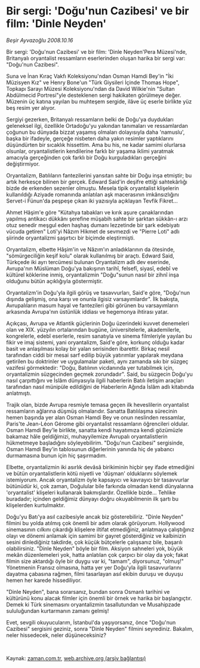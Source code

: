 # Bir sergi: 'Doğu'nun Cazibesi' ve bir film: 'Dinle Neyden'

*Beşir Ayvazoğlu 2008.10.16*

<tr><td class="metin" colspan="2" style="padding-top: 20px; padding-left: 5px; padding-right: 10px;">Bir sergi: 'Doğu'nun Cazibesi' ve bir film: 'Dinle Neyden'Pera Müzesi'nde, Britanyalı oryantalist ressamların eserlerinden oluşan harika bir sergi var: "Doğu'nun Cazibesi".</td></tr><tr><td class="metin" colspan="2" style="padding-top: 20px; padding-left: 5px; padding-right: 10px;"><p>Suna ve İnan Kıraç Vakfı Koleksiyonu'ndan Osman Hamdi Bey'in "İki Müzisyen Kız" ve Henry Bone'un "Türk Giysileri İçinde Thomas Hope", Topkapı Sarayı Müzesi Koleksiyonu'ndan da David Wilkie'nin "Sultan Abdülmecid Portresi"yle desteklenen sergi hakikaten görülmeye değer. Müzenin üç katına yayılan bu muhteşem sergide, ilâve üç eserle birlikte yüz beş resim yer alıyor.
<p>Sergiyi gezerken, Britanyalı ressamların belki de Doğu'ya duydukları geleneksel ilgi, özellikle Ortadoğu'yu yakından tanımaları ve ressamlardan çoğunun bu dünyada bizzat yaşamış olmaları dolayısıyla daha 'namuslu', başka bir ifadeyle, gerçeğe nisbeten daha yakın resimler yaptıklarını düşündürten bir sıcaklık hissettim. Ama bu his, ne kadar samimi olurlarsa olsunlar, oryantalistlerin kendilerine farklı bir yaşama iklimi yaratmak amacıyla gerçeğinden çok farklı bir Doğu kurguladıkları gerçeğini değiştirmiyor. 
<p>Oryantalizm, Batılıların fantezilerini yansıtan sahte bir Doğu inşa etmiştir; bu artık herkesçe bilinen bir gerçek. Edward Said'in deşifre ettiği sahtekârlığı bizde de erkenden sezenler olmuştu. Mesela tipik oryantalist klişelerin kullanıldığı Aziyade romanında anlatılan aşk macerasının imkânsızlığını Servet-i Fünun'da peşpeşe çıkan iki yazısıyla açıklayan Tevfik Fikret... 
<p>Ahmet Hâşim'e göre "Kütahya tabakları ve kırık aşure çanaklarından yapılmış antikacı dükkânı şerefine müşabih sahte bir şarktan sükkân-ı arzı otuz senedir meşgul eden haşhaş dumanı lezzetinde bir şark edebiyatı vücuda getiren" Loti'yi Nâzım Hikmet de sevmezdi ve "Pierre Loti" adlı şiirinde oryantalizmi şaşırtıcı bir biçimde eleştirmişti. 
<p>Oryantalizm, elbette Hâşim'in ve Nâzım'ın anladıklarının da ötesinde, "sömürgeciliğin keşif kolu" olarak kullanılmış bir araçtı. Edward Said, Türkçede iki ayrı tercümesi bulunan Oryantalizm adlı dev eserinde, Avrupa'nın Müslüman Doğu'ya bakışının tarihî, felsefî, siyasî, edebî ve kültürel köklerine inmiş, oryantalizmin "Doğu"sunun nasıl bir zihnî inşa olduğunu bütün açıklığıyla göstermiştir. 
<p>Oryantalizm'in Doğu'yla ilgili görüş ve tasavvurları, Said'e göre, "Doğu'nun dışında gelişmiş, ona karşı ve onunla ilgisiz varsayımlardır". İlk bakışta, Avrupalıların masum hayal ve fantezileri gibi görünen bu varsayımların arkasında Avrupa'nın üstünlük iddiası ve hegemonya ihtirası yatar. 
<p>Açıkçası, Avrupa ve Atlantik güçlerinin Doğu üzerindeki kuvvet denemeleri olan ve XIX. yüzyılın ortalarından bugüne, üniversitelerle, akademilerle, kongrelerle, edebî eserlerle, resim sanatıyla ve sinema filmleriyle yayılan bu fikir ve imaj sistemi, yani oryantalizm, Said'e göre, korkunç olduğu kadar basit ve anlaşılması kolay bir yalan serisinden ibarettir. Birkaç nesil tarafından ciddi bir mesai sarf edilip büyük yatırımlar yapılarak meydana getirilen bu doktrinler ve uygulamalar paketi, aynı zamanda sıkı bir süzgeç vazifesi görmektedir: "Doğu, Batılının vicdanında yer tutabilmek için, oryantalizmin süzgecinden geçmek zorundadır". Said, bu süzgecin Doğu'yu nasıl çarpıttığını ve İslâm dünyasıyla ilgili haberlerin Batılı iletişim araçları tarafından nasıl münipüle edildiğini de Haberlerin Ağında İslâm adlı kitabında anlatmıştı.
<p>Trajik olan, bizde Avrupa resmiyle temasa geçen ilk heveslilerin oryantalist ressamların ağlarına düşmüş olmalarıdır. Sanatta Batılılaşma sürecinin hemen başında yer alan Osman Hamdi Bey ve onun neslinden ressamlar, Paris'te Jean-Léon Gérome gibi oryantalist ressamların öğrencileri oldular. Osman Hamdi Bey'le birlikte, sanatta kendi hayatımıza kendi gözümüzle bakamaz hâle geldiğimizi, muhayyilemize Avrupalı oryantalistlerin hükmetmeye başladığını söyleyebilirim. "Doğu'nun Cazibesi" sergisinde, Osman Hamdi Bey'in tablosunun diğerlerinin yanında hiç de yabancı durmamasına bunun için hiç şaşırmadım. 
<p>Elbette, oryantalizmin iki asırlık devâsâ birikiminin hiçbir şey ifade etmediğini ve bütün oryantalistlerin kötü niyetli ve 'düşman' olduklarını söylemek istemiyorum. Ancak oryantalizm öyle kapsayıcı ve kavrayıcı bir tasavvurlar bütünüdür ki, çok zaman, Doğulular bile farkında olmadan kendi dünyalarına 'oryantalist' klişeleri kullanarak bakmışlardır. Özellikle bizde... Tehlike buradadır; içinden geldiğimiz dünyayı doğru okuyabilmenin ilk şartı bu klişelerden kurtulmaktır. 
<p>Doğu'yu Batı'ya asıl cazibesiyle ancak biz gösterebiliriz. "Dinle Neyden" filmini bu yolda atılmış çok önemli bir adım olarak görüyorum. Hollywood sinemasının cılkını çıkardığı klişelere iltifat etmediğiniz, anlatmaya çalıştığınız olayı ve dönemi anlamak için samimi bir gayret gösterdiğiniz ve kalbinizin sesini dinlediğiniz takdirde, çok küçük bütçelerle çalışsanız bile, başarılı olabilirsiniz. "Dinle Neyden" böyle bir film. Aksiyon sahneleri yok, büyük mekân düzenlemeleri yok, hatta anlatılan çok çarpıcı bir olay da yok; fakat filmin size aktardığı öyle bir duygu var ki, "tamam", diyorsunuz, "olmuş!" Yönetmenin Fransız olmasına, hatta yer yer Doğu'yla ilgili tasavvurlarını dayatma çabasına rağmen, filmi tasarlayan asıl ekibin duruşu ve duyuşu hemen her karede hissediliyor.
<p>"Dinle Neyden", bana sorarsanız, bundan sonra Osmanlı tarihini ve kültürünü konu alacak filmler için önemli bir örnek ve harika bir başlangıçtır. Demek ki Türk sinemasını oryantalizmin tasallutundan ve Musahipzade sululuğundan kurtarmanın zamanı gelmiş!
<p>Evet, sevgili okuyucularım, İstanbul'da yaşıyorsanız, önce "Doğu'nun Cazibesi" sergisini geziniz, sonra "Dinle Neyden" filmini seyrediniz. Bakalım, neler hissedecek, neler düşüneceksiniz?
<p><br/></p></p></p></p></p></p></p></p></p></p></p></p></p></td></tr>

Kaynak: [zaman.com.tr](http://zaman.com.tr/yazar.do?yazino=749771), [web.archive.org (arşiv bağlantısı)](http://web.archive.org/web/20081019205905/http://www.zaman.com.tr:80/yazar.do?yazino=749771)
